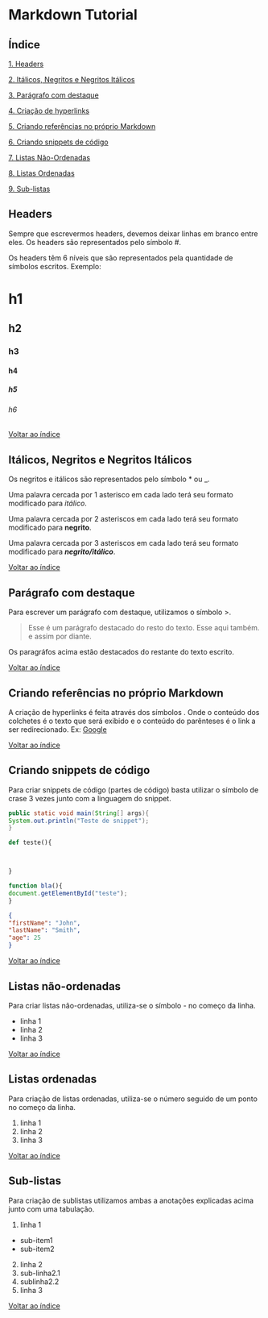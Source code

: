 # Markdown Tutorial

## Índice

[1. Headers](#headers)

[2. Itálicos, Negritos e Negritos Itálicos](#itálicos-negritos-e-negritos-itálicos)

[3. Parágrafo com destaque](#parágrafo-com-destaque)

[4. Criação de hyperlinks](#criação-de-hyperlinks)

[5. Criando referências no próprio Markdown](#criando-referências-no-próprio-markdown)

[6. Criando snippets de código](#criando-snippets-de-código)

[7. Listas Não-Ordenadas](#listas-não-ordenadas)

[8. Listas Ordenadas](#listas-ordenadas)

[9. Sub-listas](#sub-listas)

## Headers

Sempre que escrevermos headers, devemos deixar linhas em branco entre eles. Os headers são representados pelo símbolo #.

Os headers têm 6 níveis que são representados pela quantidade de símbolos escritos. Exemplo:

# h1

## h2

### h3

#### h4

##### h5

###### h6

[Voltar ao índice](#índice)

## Itálicos, Negritos e Negritos Itálicos

Os negritos e itálicos são representados pelo símbolo * ou _.

Uma palavra cercada por 1 asterisco em cada lado terá seu formato modificado para *itálico*.

Uma palavra cercada por 2 asteriscos em cada lado terá seu formato modificado para **negrito**.

Uma palavra cercada por 3 asteriscos em cada lado terá seu formato modificado para ***negrito/itálico***.

[Voltar ao índice](#índice)

## Parágrafo com destaque

Para escrever um parágrafo com destaque, utilizamos o símbolo >.

> Esse é um parágrafo destacado do resto do texto.
> Esse aqui também.
> e assim por diante.

Os paragráfos acima estão destacados do restante do texto escrito.

[Voltar ao índice](#índice)

## Criando referências no próprio Markdown

A criação de hyperlinks é feita através dos símbolos [](). Onde o conteúdo dos colchetes é o texto que será exibido e o conteúdo do parênteses é o link a ser redirecionado.
Ex: [Google](http://www.google.com)

[Voltar ao índice](#índice)

## Criando snippets de código
Para criar snippets de código (partes de código) basta utilizar o símbolo de crase 3 vezes junto com a linguagem do snippet.

```java
public static void main(String[] args){
System.out.println("Teste de snippet");
}
```

```python
def teste(){



}
```

```javascript
function bla(){
document.getElementById("teste");
}
```

```json
{
"firstName": "John",
"lastName": "Smith",
"age": 25
}
```

[Voltar ao índice](#índice)

## Listas não-ordenadas
Para criar listas não-ordenadas, utiliza-se o símbolo - no começo da linha.
- linha 1
- linha 2
- linha 3

[Voltar ao índice](#índice)

## Listas ordenadas
Para criação de listas ordenadas, utiliza-se o número seguido de um ponto no começo da linha.
1. linha 1
2. linha 2
3. linha 3

[Voltar ao índice](#índice)

## Sub-listas
Para criação de sublistas utilizamos ambas a anotações explicadas acima junto com uma tabulação.
1. linha 1
- sub-item1
- sub-item2
2. linha 2
1. sub-linha2.1
2. sublinha2.2
3. linha 3

[Voltar ao índice](#índice)